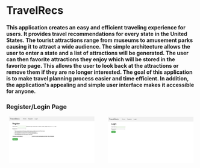 # TravelRecs


#### This application creates an easy and efficient traveling experience for users. It provides travel recommendations for every state in the United States. The tourist attractions range from museums to amusement parks causing it to attract a wide audience. The simple architecture allows the user to enter a state and a list of attractions will be generated. The user can then favorite attractions they enjoy which will be stored in the favorite page. This allows the user to look back at the attractions or remove them if they are no longer interested. The goal of this application is to make travel planning process easier and time efficient. In addition, the application's appealing and simple user interface makes it accessible for anyone. 


### Register/Login Page
<p align="center">
  <img alt="Register" src="/images/register.jpeg" width="45%">
&nbsp; &nbsp; &nbsp; &nbsp;
  <img alt="Login" src="/images/login.jpeg" width="45%">
</p>
